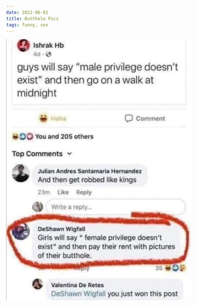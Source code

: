 ```yaml
---
date: 2022-06-01
title: Butthole Pics
tags: funny, sex
---
```


![butthole](https://raw.githubusercontent.com/muneer78/muneer78.github.io/master/images/butthole.jpeg)



